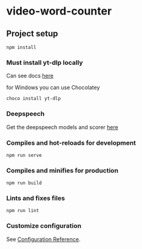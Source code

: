 # video-word-counter

## Project setup
```
npm install
```

### Must install yt-dlp locally
Can see docs [here](https://github.com/yt-dlp/yt-dlp/wiki/Installation#third-party-package-managers)

for Windows you can use Chocolatey
```
choco install yt-dlp
```

### Deepspeech
Get the deepspeech models and scorer [here](https://github.com/mozilla/DeepSpeech/releases)

### Compiles and hot-reloads for development
```
npm run serve
```

### Compiles and minifies for production
```
npm run build
```

### Lints and fixes files
```
npm run lint
```

### Customize configuration
See [Configuration Reference](https://cli.vuejs.org/config/).
